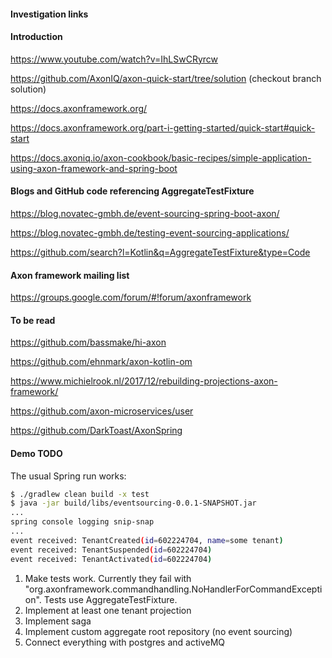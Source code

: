 #### Investigation links

#### Introduction
https://www.youtube.com/watch?v=IhLSwCRyrcw

https://github.com/AxonIQ/axon-quick-start/tree/solution (checkout branch solution)

https://docs.axonframework.org/

https://docs.axonframework.org/part-i-getting-started/quick-start#quick-start

https://docs.axoniq.io/axon-cookbook/basic-recipes/simple-application-using-axon-framework-and-spring-boot


#### Blogs and GitHub code referencing AggregateTestFixture
https://blog.novatec-gmbh.de/event-sourcing-spring-boot-axon/

https://blog.novatec-gmbh.de/testing-event-sourcing-applications/

https://github.com/search?l=Kotlin&q=AggregateTestFixture&type=Code


#### Axon framework mailing list
https://groups.google.com/forum/#!forum/axonframework


#### To be read
https://github.com/bassmake/hi-axon

https://github.com/ehnmark/axon-kotlin-om

https://www.michielrook.nl/2017/12/rebuilding-projections-axon-framework/

https://github.com/axon-microservices/user

https://github.com/DarkToast/AxonSpring


#### Demo TODO

The usual Spring run works:
```bash
$ ./gradlew clean build -x test
$ java -jar build/libs/eventsourcing-0.0.1-SNAPSHOT.jar
...
spring console logging snip-snap
...
event received: TenantCreated(id=602224704, name=some tenant)
event received: TenantSuspended(id=602224704)
event received: TenantActivated(id=602224704)
```

1. Make tests work. Currently they fail with "org.axonframework.commandhandling.NoHandlerForCommandException". Tests use AggregateTestFixture.
2. Implement at least one tenant projection
3. Implement saga
4. Implement custom aggregate root repository (no event sourcing)
5. Connect everything with postgres and activeMQ